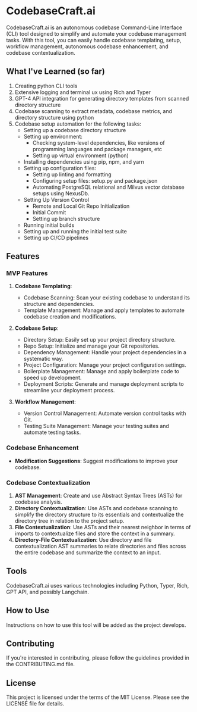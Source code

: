 # CodebaseCraft.ai

CodebaseCraft.ai is an autonomous codebase Command-Line Interface (CLI) tool designed to simplify and automate your codebase management tasks. With this tool, you can easily handle codebase templating, setup, workflow management, autonomous codebase enhancement, and codebase contextualization.

## What I've Learned (so far)
1. Creating python CLI tools
2. Extensive logging and terminal ux using Rich and Typer
3. GPT-4 API integration for generating directory templates from scanned directory structure
4. Codebase scanning to extract metadata, codebase metrics, and directory structure using python
5. Codebase setup automation for the following tasks:
   - Setting up a codebase directory structure
   - Setting up environment: 
      - Checking system-level dependencies, like versions of programming languages and package managers, etc
      - Setting up virtual environment (python)
   - Installing dependencies using pip, npm, and yarn
   - Setting up configuration files: 
      - Setting up linting and formatting
      - Configuring setup files: setup.py and package.json
      - Automating PostgreSQL relational and Milvus vector database setups using NexusDb.
   - Setting Up Version Control
      - Remote and Local Git Repo Initialization
      - Initial Commit
      - Setting up branch structure
   - Running initial builds
   - Setting up and running the initial test suite
   - Setting up CI/CD pipelines


   

## Features

### MVP Features
1. **Codebase Templating**: 
   - Codebase Scanning: Scan your existing codebase to understand its structure and dependencies.
   - Template Management: Manage and apply templates to automate codebase creation and modifications.

2. **Codebase Setup**: 
   - Directory Setup: Easily set up your project directory structure.
   - Repo Setup: Initialize and manage your Git repositories.
   - Dependency Management: Handle your project dependencies in a systematic way.
   - Project Configuration: Manage your project configuration settings.
   - Boilerplate Management: Manage and apply boilerplate code to speed up development.
   - Deployment Scripts: Generate and manage deployment scripts to streamline your deployment process.

3. **Workflow Management**:
   - Version Control Management: Automate version control tasks with Git.
   - Testing Suite Management: Manage your testing suites and automate testing tasks.

### Codebase Enhancement
- **Modification Suggestions**: Suggest modifications to improve your codebase.

### Codebase Contextualization
1. **AST Management**: Create and use Abstract Syntax Trees (ASTs) for codebase analysis.
2. **Directory Contextualization**: Use ASTs and codebase scanning to simplify the directory structure to its essentials and contextualize the directory tree in relation to the project setup.
3. **File Contextualization**: Use ASTs and their nearest neighbor in terms of imports to contextualize files and store the context in a summary.
4. **Directory-File Contextualization**: Use directory and file contextualization AST summaries to relate directories and files across the entire codebase and summarize the context to an input.

## Tools
CodebaseCraft.ai uses various technologies including Python, Typer, Rich, GPT API, and possibly Langchain.

## How to Use
Instructions on how to use this tool will be added as the project develops.

## Contributing
If you're interested in contributing, please follow the guidelines provided in the CONTRIBUTING.md file.

## License
This project is licensed under the terms of the MIT License. Please see the LICENSE file for details.

